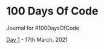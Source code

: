 # 100 Days Of Code

Journal for #100DaysOfCode

[Day 1](https://www.notion.so/Day-1-6b5717c502ee4432aac3802f045a9d49) - 17th March, 2021
